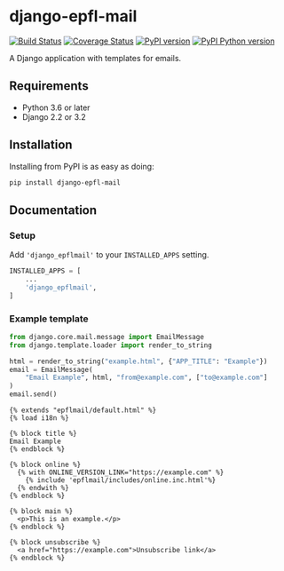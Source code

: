 django-epfl-mail
================

[![Build Status][github-actions-image]][github-actions-url]
[![Coverage Status][codecov-image]][codecov-url]
[![PyPI version][pypi-image]][pypi-url]
[![PyPI Python version][pypi-python-image]][pypi-url]

A Django application with templates for emails.

Requirements
------------

- Python 3.6 or later
- Django 2.2 or 3.2

Installation
------------

Installing from PyPI is as easy as doing:

```bash
pip install django-epfl-mail
```

Documentation
-------------

### Setup

Add `'django_epflmail'` to your `INSTALLED_APPS` setting.

```python
INSTALLED_APPS = [
    ...
    'django_epflmail',
]
```

### Example template

```python
from django.core.mail.message import EmailMessage
from django.template.loader import render_to_string

html = render_to_string("example.html", {"APP_TITLE": "Example"})
email = EmailMessage(
    "Email Example", html, "from@example.com", ["to@example.com"]
)
email.send()
```

```htmldjango
{% extends "epflmail/default.html" %}
{% load i18n %}

{% block title %}
Email Example
{% endblock %}

{% block online %}
  {% with ONLINE_VERSION_LINK="https://example.com" %}
    {% include 'epflmail/includes/online.inc.html'%}
  {% endwith %}
{% endblock %}

{% block main %}
  <p>This is an example.</p>
{% endblock %}

{% block unsubscribe %}
  <a href="https://example.com">Unsubscribe link</a>
{% endblock %}
```

[github-actions-image]: https://github.com/epfl-si/django-epfl-mail/workflows/Build/badge.svg?branch=main
[github-actions-url]: https://github.com/epfl-si/django-epfl-mail/actions

[codecov-image]:https://codecov.io/gh/epfl-si/django-epfl-mail/branch/main/graph/badge.svg
[codecov-url]:https://codecov.io/gh/epfl-si/django-epfl-mail

[pypi-python-image]: https://img.shields.io/pypi/pyversions/django-epfl-mail
[pypi-image]: https://img.shields.io/pypi/v/django-epfl-mail
[pypi-url]: https://pypi.org/project/django-epfl-mail/

